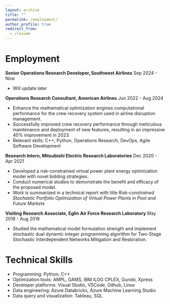 ```yaml
---
layout: archive
title: ""
permalink: /employment/
author_profile: true
redirect_from:
  - /resume
---
```


Employment
======

**Senior Operations Research Developer, Southwest Airlines**  Sep 2024 - Now
- Will update later

**Operations Research Consultant, American Airlines**  Jun 2022 - Aug 2024
- Enhance the mathematical optimization engines computational performance for the crew recovery system used in airline disruption management.
- Successfully improved crew recovery performance through meticulous maintenance and deployment of new features, resulting in an impressive 40% improvement in 2023.
- Relevant skills: C++, Python, Operations Research, DevOps, Agile Software Development

**Research Intern, Mitsubishi Electric Research Laboratories**  Dec 2020 - Apr 2021
- Developed a risk-constrained virtual power plant energy optimization model with novel bidding strategies. 
- Conduct numerical studies to demonstrate the benefit and efficacy of the proposed model.
- Work is summarized in a technical report with title _Risk-constrained Stochastic Portfolio Optimization of Virtual Power Plants in Pool and Future Markets_

**Visiting Research Associate, Eglin Air Force Research Laboratory** May 2018 - Aug 2018
- Studied the mathematical model formulation strength and implement stochastic dual dynamic integer programming algorithm for Two-Stage Stochastic Interdependent Networks Mitigation and Restoration.

Technical Skills
======
- Programming: Python, C++
- Optimization tools: AMPL, GAMS, IBM ILOG CPLEX, Gurobi, Xpress
- Developer platforms: Visual Studio, VSCode, Github, Linux
- Data engineering: Azure Databricks, Azure Machine Learning Studio
- Data query and visualizaiton: Tableau, SQL